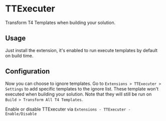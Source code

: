 # TTExecuter

Transform T4 Templates when building your solution. 

## Usage

Just install the extension, it's enabled to run execute templates by default on build time.

## Configuration

Now you can choose to ignore templates. Go to `Extensions > TTExecuter > Settings` to add specific templates to the ignore list. These template won't executed when building your solution. Note that they will still be run on `Build > Transform All T4 Templates`.

Enable or disable TTExecuter via `Extensions - TTExecuter - Enable/Disable`
